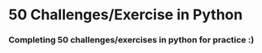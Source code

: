 # 50 Challenges/Exercise in Python

### Completing 50 challenges/exercises in python for practice :)

